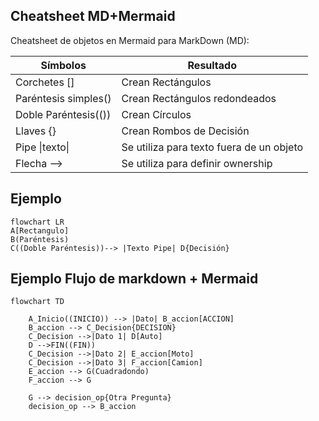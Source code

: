 
## Cheatsheet MD+Mermaid
Cheatsheet de objetos en Mermaid para MarkDown (MD):

| Símbolos           | Resultado                          
|--------------------|-------------------------------
|Corchetes []        | Crean Rectángulos
|Paréntesis simples()| Crean Rectángulos redondeados
|Doble Paréntesis(())| Crean Círculos
|Llaves {}           | Crean Rombos de Decisión
|Pipe \|texto\|        | Se utiliza para texto fuera de un objeto
|Flecha -->        | Se utiliza para definir ownership

## Ejemplo

```mermaid
flowchart LR
A[Rectangulo]
B(Paréntesis)
C((Doble Paréntesis))--> |Texto Pipe| D{Decisión} 
```

## Ejemplo Flujo de markdown + Mermaid 

```mermaid
flowchart TD
    
    A_Inicio((INICIO)) --> |Dato| B_accion[ACCION]
    B_accion --> C_Decision{DECISION}
    C_Decision -->|Dato 1| D[Auto]
    D -->FIN((FIN))
    C_Decision -->|Dato 2| E_accion[Moto] 
    C_Decision -->|Dato 3| F_accion[Camion]
    E_accion --> G(Cuadradondo)
    F_accion --> G
    
    G --> decision_op{Otra Pregunta}
    decision_op --> B_accion
```

